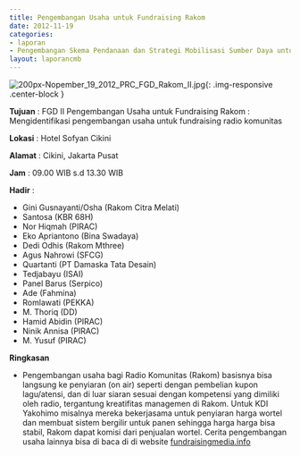```yaml
---
title: Pengembangan Usaha untuk Fundraising Rakom
date: 2012-11-19
categories:
- laporan
- Pengembangan Skema Pendanaan dan Strategi Mobilisasi Sumber Daya untuk Keberlanjutan Media komunitas di Indonesia
layout: laporancmb
---
```



![200px-Nopember_19_2012_PRC_FGD_Rakom_II.jpg](/uploads/200px-Nopember_19_2012_PRC_FGD_Rakom_II.jpg){: .img-responsive .center-block }


**Tujuan** : FGD II Pengembangan Usaha untuk Fundraising Rakom : Mengidentifikasi pengembangan usaha untuk fundraising radio komunitas 

**Lokasi** : Hotel Sofyan Cikini 

**Alamat** : Cikini, Jakarta Pusat 

**Jam** : 09.00 WIB s.d 13.30 WIB 

**Hadir** :
* Gini Gusnayanti/Osha (Rakom Citra Melati)
* Santosa (KBR 68H)
* Nor Hiqmah (PIRAC)
* Eko Apriantono (Bina Swadaya)
* Dedi Odhis (Rakom Mthree)
* Agus Nahrowi (SFCG)
* Quartanti (PT Damaska Tata Desain)
* Tedjabayu (ISAI)
* Panel Barus (Serpico)
* Ade (Fahmina)
* Romlawati (PEKKA)
* M. Thoriq (DD)
* Hamid Abidin (PIRAC)
* Ninik Annisa (PIRAC)
* M. Yusuf (PIRAC)

**Ringkasan**  
* Pengembangan usaha bagi Radio Komunitas (Rakom) basisnya bisa langsung ke penyiaran (on air) seperti dengan pembelian kupon lagu/atensi, dan di luar siaran sesuai dengan kompetensi yang dimiliki oleh radio, tergantung kreatifitas managemen di Rakom. Untuk KDI Yakohimo misalnya mereka bekerjasama untuk penyiaran harga wortel dan membuat sistem bergilir untuk panen sehingga harga harga bisa stabil, Rakom dapat komisi dari penjualan wortel. Cerita pengembangan usaha lainnya bisa di baca di di website [fundraisingmedia.info](http://www.fundraisingmedia.info/)
